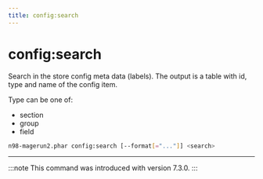 ```yaml
---
title: config:search
---
```


# config:search

Search in the store config meta data (labels). The output is a table with id, type and name of the config item.

Type can be one of:
- section
- group
- field

```sh
n98-magerun2.phar config:search [--format[="..."]] <search>
```


---

:::note
This command was introduced with version 7.3.0.
:::
